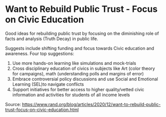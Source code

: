 Want to Rebuild Public Trust - Focus on Civic Education
===============================================================================

Good ideas for rebuilding public trust by focusing on the diminishing role of
facts and analysis (Truth Decay) in public life.

Suggests include shifting funding and focus towards Civic education and
awareness. Four top suggestions:

1. Use more hands-on learning like simulations and mock-trials
2. Cross disciplinary education of civics in subjects like Art (color theory
   for campaigns), math (understanding polls and margins of error)
3. Embrace controversial policy discussions and use Social and Emotional
   Learning (SEL)to navigate conflicts
4. Support initiatives for better access to higher quality/vetted civic
   information and activities for students of all income levels

Source:
https://www.rand.org/blog/articles/2020/12/want-to-rebuild-public-trust-focus-on-civic-education.html
